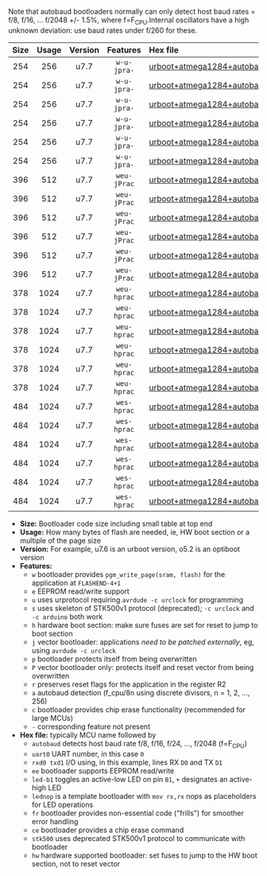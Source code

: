 Note that autobaud bootloaders normally can only detect host baud rates = f/8, f/16, ... f/2048 +/- 1.5%, where f=F<sub>CPU</sub>.Internal oscillators have a high unknown deviation: use baud rates under f/260 for these.

|Size|Usage|Version|Features|Hex file|
|:-:|:-:|:-:|:-:|:--|
|254|256|u7.7|`w-u-jpra-`|[urboot+atmega1284+autobaud_uart0_rxd0_txd1_led+b0.hex](https://raw.githubusercontent.com/stefanrueger/urboot.hex/main/mcus/atmega1284/autobaud/urboot+atmega1284+autobaud_uart0_rxd0_txd1_led+b0.hex)|
|254|256|u7.7|`w-u-jpra-`|[urboot+atmega1284+autobaud_uart0_rxd0_txd1_led+b7.hex](https://raw.githubusercontent.com/stefanrueger/urboot.hex/main/mcus/atmega1284/autobaud/urboot+atmega1284+autobaud_uart0_rxd0_txd1_led+b7.hex)|
|254|256|u7.7|`w-u-jpra-`|[urboot+atmega1284+autobaud_uart0_rxd0_txd1_lednop.hex](https://raw.githubusercontent.com/stefanrueger/urboot.hex/main/mcus/atmega1284/autobaud/urboot+atmega1284+autobaud_uart0_rxd0_txd1_lednop.hex)|
|254|256|u7.7|`w-u-jpra-`|[urboot+atmega1284+autobaud_uart1_rxd2_txd3_led+b0.hex](https://raw.githubusercontent.com/stefanrueger/urboot.hex/main/mcus/atmega1284/autobaud/urboot+atmega1284+autobaud_uart1_rxd2_txd3_led+b0.hex)|
|254|256|u7.7|`w-u-jpra-`|[urboot+atmega1284+autobaud_uart1_rxd2_txd3_led+b7.hex](https://raw.githubusercontent.com/stefanrueger/urboot.hex/main/mcus/atmega1284/autobaud/urboot+atmega1284+autobaud_uart1_rxd2_txd3_led+b7.hex)|
|254|256|u7.7|`w-u-jpra-`|[urboot+atmega1284+autobaud_uart1_rxd2_txd3_lednop.hex](https://raw.githubusercontent.com/stefanrueger/urboot.hex/main/mcus/atmega1284/autobaud/urboot+atmega1284+autobaud_uart1_rxd2_txd3_lednop.hex)|
|396|512|u7.7|`weu-jPrac`|[urboot+atmega1284+autobaud_uart0_rxd0_txd1_ee_led+b0_fr_ce.hex](https://raw.githubusercontent.com/stefanrueger/urboot.hex/main/mcus/atmega1284/autobaud/urboot+atmega1284+autobaud_uart0_rxd0_txd1_ee_led+b0_fr_ce.hex)|
|396|512|u7.7|`weu-jPrac`|[urboot+atmega1284+autobaud_uart0_rxd0_txd1_ee_led+b7_fr_ce.hex](https://raw.githubusercontent.com/stefanrueger/urboot.hex/main/mcus/atmega1284/autobaud/urboot+atmega1284+autobaud_uart0_rxd0_txd1_ee_led+b7_fr_ce.hex)|
|396|512|u7.7|`weu-jPrac`|[urboot+atmega1284+autobaud_uart0_rxd0_txd1_ee_lednop_fr_ce.hex](https://raw.githubusercontent.com/stefanrueger/urboot.hex/main/mcus/atmega1284/autobaud/urboot+atmega1284+autobaud_uart0_rxd0_txd1_ee_lednop_fr_ce.hex)|
|396|512|u7.7|`weu-jPrac`|[urboot+atmega1284+autobaud_uart1_rxd2_txd3_ee_led+b0_fr_ce.hex](https://raw.githubusercontent.com/stefanrueger/urboot.hex/main/mcus/atmega1284/autobaud/urboot+atmega1284+autobaud_uart1_rxd2_txd3_ee_led+b0_fr_ce.hex)|
|396|512|u7.7|`weu-jPrac`|[urboot+atmega1284+autobaud_uart1_rxd2_txd3_ee_led+b7_fr_ce.hex](https://raw.githubusercontent.com/stefanrueger/urboot.hex/main/mcus/atmega1284/autobaud/urboot+atmega1284+autobaud_uart1_rxd2_txd3_ee_led+b7_fr_ce.hex)|
|396|512|u7.7|`weu-jPrac`|[urboot+atmega1284+autobaud_uart1_rxd2_txd3_ee_lednop_fr_ce.hex](https://raw.githubusercontent.com/stefanrueger/urboot.hex/main/mcus/atmega1284/autobaud/urboot+atmega1284+autobaud_uart1_rxd2_txd3_ee_lednop_fr_ce.hex)|
|378|1024|u7.7|`weu-hprac`|[urboot+atmega1284+autobaud_uart0_rxd0_txd1_ee_led+b0_fr_ce_hw.hex](https://raw.githubusercontent.com/stefanrueger/urboot.hex/main/mcus/atmega1284/autobaud/urboot+atmega1284+autobaud_uart0_rxd0_txd1_ee_led+b0_fr_ce_hw.hex)|
|378|1024|u7.7|`weu-hprac`|[urboot+atmega1284+autobaud_uart0_rxd0_txd1_ee_led+b7_fr_ce_hw.hex](https://raw.githubusercontent.com/stefanrueger/urboot.hex/main/mcus/atmega1284/autobaud/urboot+atmega1284+autobaud_uart0_rxd0_txd1_ee_led+b7_fr_ce_hw.hex)|
|378|1024|u7.7|`weu-hprac`|[urboot+atmega1284+autobaud_uart0_rxd0_txd1_ee_lednop_fr_ce_hw.hex](https://raw.githubusercontent.com/stefanrueger/urboot.hex/main/mcus/atmega1284/autobaud/urboot+atmega1284+autobaud_uart0_rxd0_txd1_ee_lednop_fr_ce_hw.hex)|
|378|1024|u7.7|`weu-hprac`|[urboot+atmega1284+autobaud_uart1_rxd2_txd3_ee_led+b0_fr_ce_hw.hex](https://raw.githubusercontent.com/stefanrueger/urboot.hex/main/mcus/atmega1284/autobaud/urboot+atmega1284+autobaud_uart1_rxd2_txd3_ee_led+b0_fr_ce_hw.hex)|
|378|1024|u7.7|`weu-hprac`|[urboot+atmega1284+autobaud_uart1_rxd2_txd3_ee_led+b7_fr_ce_hw.hex](https://raw.githubusercontent.com/stefanrueger/urboot.hex/main/mcus/atmega1284/autobaud/urboot+atmega1284+autobaud_uart1_rxd2_txd3_ee_led+b7_fr_ce_hw.hex)|
|378|1024|u7.7|`weu-hprac`|[urboot+atmega1284+autobaud_uart1_rxd2_txd3_ee_lednop_fr_ce_hw.hex](https://raw.githubusercontent.com/stefanrueger/urboot.hex/main/mcus/atmega1284/autobaud/urboot+atmega1284+autobaud_uart1_rxd2_txd3_ee_lednop_fr_ce_hw.hex)|
|484|1024|u7.7|`wes-hprac`|[urboot+atmega1284+autobaud_uart0_rxd0_txd1_ee_led+b0_fr_ce_stk500_hw.hex](https://raw.githubusercontent.com/stefanrueger/urboot.hex/main/mcus/atmega1284/autobaud/urboot+atmega1284+autobaud_uart0_rxd0_txd1_ee_led+b0_fr_ce_stk500_hw.hex)|
|484|1024|u7.7|`wes-hprac`|[urboot+atmega1284+autobaud_uart0_rxd0_txd1_ee_led+b7_fr_ce_stk500_hw.hex](https://raw.githubusercontent.com/stefanrueger/urboot.hex/main/mcus/atmega1284/autobaud/urboot+atmega1284+autobaud_uart0_rxd0_txd1_ee_led+b7_fr_ce_stk500_hw.hex)|
|484|1024|u7.7|`wes-hprac`|[urboot+atmega1284+autobaud_uart0_rxd0_txd1_ee_lednop_fr_ce_stk500_hw.hex](https://raw.githubusercontent.com/stefanrueger/urboot.hex/main/mcus/atmega1284/autobaud/urboot+atmega1284+autobaud_uart0_rxd0_txd1_ee_lednop_fr_ce_stk500_hw.hex)|
|484|1024|u7.7|`wes-hprac`|[urboot+atmega1284+autobaud_uart1_rxd2_txd3_ee_led+b0_fr_ce_stk500_hw.hex](https://raw.githubusercontent.com/stefanrueger/urboot.hex/main/mcus/atmega1284/autobaud/urboot+atmega1284+autobaud_uart1_rxd2_txd3_ee_led+b0_fr_ce_stk500_hw.hex)|
|484|1024|u7.7|`wes-hprac`|[urboot+atmega1284+autobaud_uart1_rxd2_txd3_ee_led+b7_fr_ce_stk500_hw.hex](https://raw.githubusercontent.com/stefanrueger/urboot.hex/main/mcus/atmega1284/autobaud/urboot+atmega1284+autobaud_uart1_rxd2_txd3_ee_led+b7_fr_ce_stk500_hw.hex)|
|484|1024|u7.7|`wes-hprac`|[urboot+atmega1284+autobaud_uart1_rxd2_txd3_ee_lednop_fr_ce_stk500_hw.hex](https://raw.githubusercontent.com/stefanrueger/urboot.hex/main/mcus/atmega1284/autobaud/urboot+atmega1284+autobaud_uart1_rxd2_txd3_ee_lednop_fr_ce_stk500_hw.hex)|

- **Size:** Bootloader code size including small table at top end
- **Usage:** How many bytes of flash are needed, ie, HW boot section or a multiple of the page size
- **Version:** For example, u7.6 is an urboot version, o5.2 is an optiboot version
- **Features:**
  + `w` bootloader provides `pgm_write_page(sram, flash)` for the application at `FLASHEND-4+1`
  + `e` EEPROM read/write support
  + `u` uses urprotocol requiring `avrdude -c urclock` for programming
  + `s` uses skeleton of STK500v1 protocol (deprecated); `-c urclock` and `-c arduino` both work
  + `h` hardware boot section: make sure fuses are set for reset to jump to boot section
  + `j` vector bootloader: applications *need to be patched externally*, eg, using `avrdude -c urclock`
  + `p` bootloader protects itself from being overwritten
  + `P` vector bootloader only: protects itself and reset vector from being overwritten
  + `r` preserves reset flags for the application in the register R2
  + `a` autobaud detection (f_cpu/8n using discrete divisors, n = 1, 2, ..., 256)
  + `c` bootloader provides chip erase functionality (recommended for large MCUs)
  + `-` corresponding feature not present
- **Hex file:** typically MCU name followed by
  + `autobaud` detects host baud rate f/8, f/16, f/24, ..., f/2048 (f=F<sub>CPU</sub>)
  + `uart0` UART number, in this case `0`
  + `rxd0 txd1` I/O using, in this example, lines RX `D0` and TX `D1`
  + `ee` bootloader supports EEPROM read/write
  + `led-b1` toggles an active-low LED on pin `B1`, `+` designates an active-high LED
  + `lednop` is a template bootloader with `mov rx,rx` nops as placeholders for LED operations
  + `fr` bootloader provides non-essential code ("frills") for smoother error handling
  + `ce` bootloader provides a chip erase command
  + `stk500` uses deprecated STK500v1 protocol to communicate with bootloader
  + `hw` hardware supported bootloader: set fuses to jump to the HW boot section, not to reset vector
